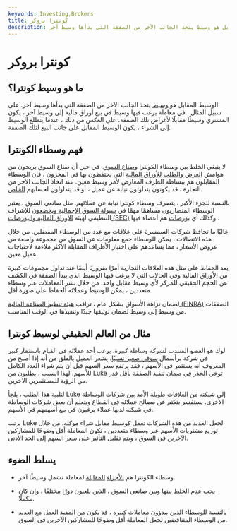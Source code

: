 ```yaml
---
keywords: Investing,Brokers
title: كونترا بروكر
description: الوسيط المقابل هو وسيط يتخذ الجانب الآخر من الصفقة التي بدأها وسيط آخر.
---
```


# كونترا بروكر
## ما هو وسيط كونترا؟

الوسيط المقابل هو [وسيط](/brokerage-company) يتخذ الجانب الآخر من الصفقة التي بدأها وسيط آخر. على سبيل المثال ، في معاملة يرغب فيها وسيط في بيع أوراق مالية إلى وسيط آخر ، يكون المشتري وسيطًا مقابلًا لأغراض تلك الصفقة. على العكس من ذلك ، عندما يتطلع الوسيط إلى الشراء ، يكون الوسيط المقابل على جانب البيع لتلك الصفقة.

## فهم وسطاء الكونترا

لا ينبغي الخلط بين وسطاء الكونترا [وصناع السوق](/marketmaker). في حين أن صناع السوق يربحون من هوامش [العرض والطلب](/bid-askspread) [للأوراق المالية](/security) التي يحتفظون بها في المخزون ، فإن الوسطاء المقابلون هم ببساطة الطرف المعارض لأمر وسيط معين. عند اتخاذ الجانب الآخر من التجارة ، قد يكونون يتداولون نيابة عن عميل ، أو قد يتداولون لحسابهم [الخاص](/proprietarytrading).

بالنسبة للجزء الأكبر ، يتصرف وسطاء كونترا نيابة عن عملائهم. مثل صانعي السوق ، يعتبر الوسطاء المتضاربون مساهمًا مهمًا في [سيولة السوق الإجمالية ويخضعون](/liquidity) للإشراف التنظيمي لهيئة [الأوراق المالية والبورصات (SEC)](/sec) وكذلك أي [بورصات](/exchange) هم أعضاء فيها .

غالبًا ما تحافظ شركات السمسرة على علاقات مع عدد من الوسطاء المفضلين. من خلال هذه الاتصالات ، يمكن للوسطاء جمع معلومات عن السوق من مجموعة واسعة من عروض الأسعار ، مما يساعدهم على اختيار الأطراف المقابلة الأكثر ملاءمة لاحتياجات عميل معين.

يعد الحفاظ على مثل هذه العلاقات التجارية أمرًا ضروريًا أيضًا عند تداول مجموعات كبيرة من الأوراق المالية وفي الحالات التي لا يرغب فيها الوسيط الذي يبدأ الصفقة في الكشف عن الحجم الحقيقي للمركز لأي وسيط مقابل واحد. من خلال نشر المعاملات عبر وسطاء متعددين ، يمكن للوسيط وعملائه الحفاظ على صورة أقل.

لضمان نزاهة الأسواق بشكل عام ، تراقب [هيئة تنظيم الصناعة المالية (FINRA)](/finra) الصفقات من وسيط إلى وسيط لضمان توثيقها جيدًا وتنفيذها في الوقت المناسب.

## مثال من العالم الحقيقي لوسيط كونترا

لوك هو العضو المنتدب لشركة وساطة كبيرة. يرغب أحد عملائه في القيام باستثمار كبير في شركة برأسمال [سوقي صغير نسبيًا](/marketcapitalization). يشعر العميل بالقلق من أنه إذا أصبح من المعروف أنه يستثمر في الأسهم ، فقد يرتفع سعر السهم قبل أن يتم شراء العدد الكامل للأسهم. لهذا السبب ، يطلبون من Luke توخي الحذر في ضمان تنفيذ الصفقة بأقل قدر من الرؤية للمستثمرين الآخرين.

لتلبية هذا الطلب ، يلجأ Luke إلى شبكته من العلاقات طويلة الأمد بين شركات الوساطة الأخرى. يستفسر بتكتم عن مصالح عملائه في القطاع ويتعلم أن بعض شركات الوساطة في شبكته لديها عملاء يرغبون في بيع أسهمهم في الأسهم.

يرتب Luke لجعل العديد من هذه الشركات تعمل كوسيط مقابل شراء موكله. من خلال توزيع مشتريات الأسهم عبر وسطاء متعددين ، تكون المعاملة أقل وضوحًا للمشاركين الآخرين في السوق ، ويتم تقليل التأثير على سعر السهم إلى الحد الأدنى.

## يسلط الضوء

- وسطاء الكونترا هم [الأجزاء](/counterparty) [المقابلة](/counterparty) لمعاملة تشمل وسيطًا آخر.

- يجب عدم الخلط بينها وبين صانعي السوق ، الذين يلعبون دورًا مختلفًا ، وإن كان مكملًا.

- بالنسبة للوسطاء الذين يبدؤون معاملات كبيرة ، قد يكون من المفيد العمل مع العديد من الوسطاء المتناقضين لجعل المعاملة أقل وضوحًا للمشاركين الآخرين في السوق.

